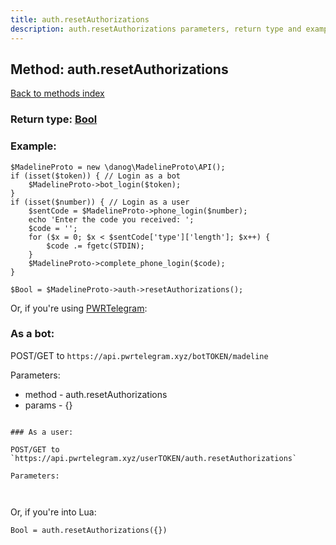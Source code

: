 ```yaml
---
title: auth.resetAuthorizations
description: auth.resetAuthorizations parameters, return type and example
---
```

## Method: auth.resetAuthorizations  
[Back to methods index](index.md)




### Return type: [Bool](../types/Bool.md)

### Example:


```
$MadelineProto = new \danog\MadelineProto\API();
if (isset($token)) { // Login as a bot
    $MadelineProto->bot_login($token);
}
if (isset($number)) { // Login as a user
    $sentCode = $MadelineProto->phone_login($number);
    echo 'Enter the code you received: ';
    $code = '';
    for ($x = 0; $x < $sentCode['type']['length']; $x++) {
        $code .= fgetc(STDIN);
    }
    $MadelineProto->complete_phone_login($code);
}

$Bool = $MadelineProto->auth->resetAuthorizations();
```

Or, if you're using [PWRTelegram](https://pwrtelegram.xyz):

### As a bot:

POST/GET to `https://api.pwrtelegram.xyz/botTOKEN/madeline`

Parameters:

* method - auth.resetAuthorizations
* params - {}

```

### As a user:

POST/GET to `https://api.pwrtelegram.xyz/userTOKEN/auth.resetAuthorizations`

Parameters:



```

Or, if you're into Lua:

```
Bool = auth.resetAuthorizations({})
```

